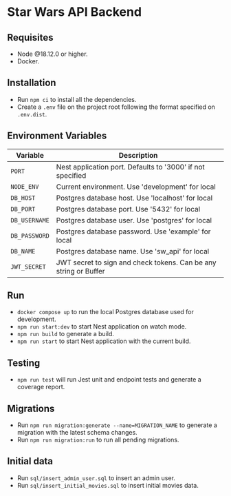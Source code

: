 # Star Wars API Backend

## Requisites

- Node @18.12.0 or higher.
- Docker.

## Installation

- Run `npm ci` to install all the dependencies.
- Create a `.env` file on the project root following the format specified on `.env.dist`.

## Environment Variables

| Variable      | Description                                                      |
| ------------- | ---------------------------------------------------------------- |
| `PORT`        | Nest application port. Defaults to '3000' if not specified       |
| `NODE_ENV`    | Current environment. Use 'development' for local                 |
| `DB_HOST`     | Postgres database host. Use 'localhost' for local                |
| `DB_PORT`     | Postgres database port. Use '5432' for local                     |
| `DB_USERNAME` | Postgres database user. Use 'postgres' for local                 |
| `DB_PASSWORD` | Postgres database password. Use 'example' for local              |
| `DB_NAME`     | Postgres database name. Use 'sw_api' for local                   |
| `JWT_SECRET`  | JWT secret to sign and check tokens. Can be any string or Buffer |

## Run

- `docker compose up` to run the local Postgres database used for development.
- `npm run start:dev` to start Nest application on watch mode.
- `npm run build` to generate a build.
- `npm run start` to start Nest application with the current build.

## Testing

- `npm run test` will run Jest unit and endpoint tests and generate a coverage report.

## Migrations

- Run `npm run migration:generate --name=MIGRATION_NAME` to generate a migration with the latest schema changes.
- Run `npm run migration:run` to run all pending migrations.

## Initial data

- Run `sql/insert_admin_user.sql` to insert an admin user.
- Run `sql/insert_initial_movies.sql` to insert initial movies data.
